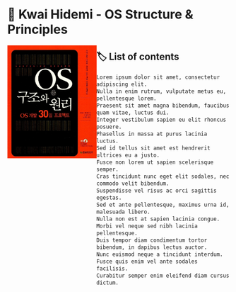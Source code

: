 # 📖 Kwai Hidemi - OS Structure & Principles
<a href="http://www.yes24.com/Product/Goods/2508562"><img src="./bookCover.jpg" width=40% align="left"/></a>

## 🏷️ List of contents
```
Lorem ipsum dolor sit amet, consectetur adipiscing elit.
Nulla in enim rutrum, vulputate metus eu, pellentesque lorem.
Praesent sit amet magna bibendum, faucibus quam vitae, luctus dui.
Integer vestibulum sapien eu elit rhoncus posuere.
Phasellus in massa at purus lacinia luctus.
Sed id tellus sit amet est hendrerit ultrices eu a justo.
Fusce non lorem ut sapien scelerisque semper.
Cras tincidunt nunc eget elit sodales, nec commodo velit bibendum.
Suspendisse vel risus ac orci sagittis egestas.
Sed et ante pellentesque, maximus urna id, malesuada libero.
Nulla non est at sapien lacinia congue.
Morbi vel neque sed nibh lacinia pellentesque.
Duis tempor diam condimentum tortor bibendum, in dapibus lectus auctor.
Nunc euismod neque a tincidunt interdum.
Fusce quis enim vel ante sodales facilisis.
Curabitur semper enim eleifend diam cursus dictum.
```
